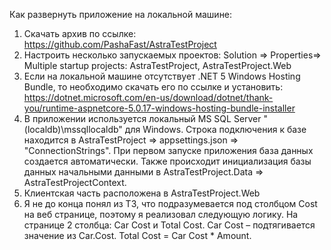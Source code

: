 Как развернуть приложение на локальной машине: 

1) Скачать архив по ссылке: https://github.com/PashaFast/AstraTestProject
2) Настроить несколько запускаемых проектов: Solution => Properties=> Multiple startup projects: AstraTestProject, AstraTestProject.Web
3) Если на локальной машине отсутствует .NET 5 Windows Hosting Bundle, то необходимо скачать его по ссылке и установить: 
https://dotnet.microsoft.com/en-us/download/dotnet/thank-you/runtime-aspnetcore-5.0.17-windows-hosting-bundle-installer
4) В приложении используется локальный MS SQL Server "(localdb)\mssqllocaldb" для Windows.
   Строка подключения к базе находится в AstraTestProject => appsettings.json => "ConnectionStrings".
   При первом запуске приложения база данных создается автоматически.
   Также происходит инициализация базы данных начальными данными в AstraTestProject.Data => AstraTestProjectContext.
5) Клиентская часть расположена в AstraTestProject.Web
6) Я не до конца понял из ТЗ, что подразумевается под столбцом Cost на веб странице, поэтому я реализовал следующую логику.
   На странице 2 столбца: Car Cost и Total Cost.
   Car Cost – подтягивается значение из Car.Cost.
   Total Cost = Car Cost * Amount.
